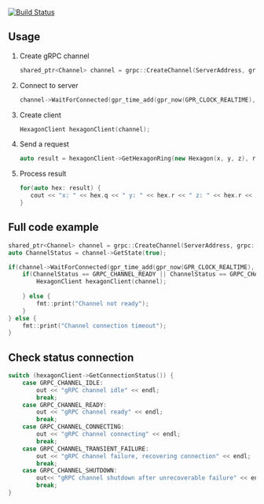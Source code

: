 [![Build Status](https://travis-ci.org/3vilM33pl3/hexgrpc.svg?branch=master)](https://travis-ci.org/3vilM33pl3/hexgrpc)


## Usage

1. Create gRPC channel
    ```c++
    shared_ptr<Channel> channel = grpc::CreateChannel(ServerAddress, grpc::InsecureChannelCredentials());
    ```
2. Connect to server
    ```c++
    channel->WaitForConnected(gpr_time_add(gpr_now(GPR_CLOCK_REALTIME), gpr_time_from_seconds(10, GPR_TIMESPAN))))
    ```
3. Create client
    ```c++
    HexagonClient hexagonClient(channel);
    ```
4.  Send a request
    ```c++
    auto result = hexagonClient->GetHexagonRing(new Hexagon(x, y, z), r);
    ```
5. Process result
    ```c++
    for(auto hex: result) {
       cout << "x: " << hex.q << " y: " << hex.r << " z: " << hex.r << endl;
    }    
    ```

## Full code example
```c++
shared_ptr<Channel> channel = grpc::CreateChannel(ServerAddress, grpc::InsecureChannelCredentials());
auto ChannelStatus = channel->GetState(true);

if(channel->WaitForConnected(gpr_time_add(gpr_now(GPR_CLOCK_REALTIME), gpr_time_from_seconds(10, GPR_TIMESPAN)))) {
    if(ChannelStatus == GRPC_CHANNEL_READY || ChannelStatus == GRPC_CHANNEL_IDLE) {
        HexagonClient hexagonClient(channel);
        
    } else {
        fmt::print("Channel not ready");
    }
} else {
    fmt::print("Channel connection timeout");
}
```

## Check status connection
```c++
switch (hexagonClient->GetConnectionStatus()) {
    case GRPC_CHANNEL_IDLE:
        out << "gRPC channel idle" << endl;
        break;
    case GRPC_CHANNEL_READY:
        out << "gRPC channel ready" << endl;
        break;
    case GRPC_CHANNEL_CONNECTING:
        out << "gRPC channel connecting" << endl;
        break;
    case GRPC_CHANNEL_TRANSIENT_FAILURE:
        out << "gRPC channel failure, recovering connection" << endl;
        break;
    case GRPC_CHANNEL_SHUTDOWN:
        out<< "gRPC channel shutdown after unrecoverable failure" << endl;
        break;
}
```


